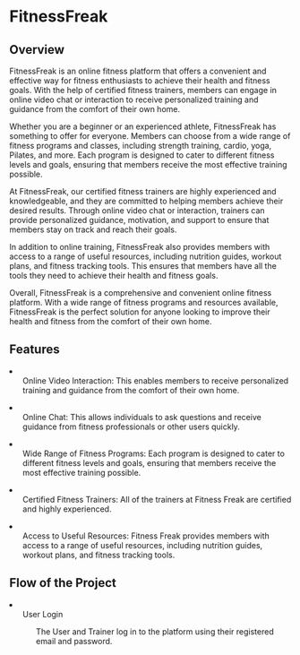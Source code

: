 <h1>FitnessFreak</h1>

<h2>Overview</h2>
<p>FitnessFreak is an online fitness platform that offers a convenient and effective way for fitness enthusiasts to achieve their health and fitness goals. With the help of certified fitness trainers, members can engage in online video chat or interaction to receive personalized training and guidance from the comfort of their own home.

Whether you are a beginner or an experienced athlete, FitnessFreak has something to offer for everyone. Members can choose from a wide range of fitness programs and classes, including strength training, cardio, yoga, Pilates, and more. Each program is designed to cater to different fitness levels and goals, ensuring that members receive the most effective training possible.

At FitnessFreak, our certified fitness trainers are highly experienced and knowledgeable, and they are committed to helping members achieve their desired results. Through online video chat or interaction, trainers can provide personalized guidance, motivation, and support to ensure that members stay on track and reach their goals.

In addition to online training, FitnessFreak also provides members with access to a range of useful resources, including nutrition guides, workout plans, and fitness tracking tools. This ensures that members have all the tools they need to achieve their health and fitness goals.

Overall, FitnessFreak is a comprehensive and convenient online fitness platform. With a wide range of fitness programs and resources available, FitnessFreak is the perfect solution for anyone looking to improve their health and fitness from the comfort of their own home.</p>

<h2>Features</h2>
<li><ul> Online Video Interaction: This enables members to receive personalized training and guidance from the comfort of their own home.</ul></li>

<li><ul> Online Chat: This allows individuals to ask questions and receive guidance from fitness professionals or other users quickly.</ul></li>

<li><ul> Wide Range of Fitness Programs: Each program is designed to cater to different fitness levels and goals, ensuring that members receive the most effective training possible.</ul></li>

<li><ul> Certified Fitness Trainers: All of the trainers at Fitness Freak are certified and highly experienced.</ul></li>

<li><ul> Access to Useful Resources: Fitness Freak provides members with access to a range of useful resources, including nutrition guides, workout plans, and fitness tracking tools.</ul></li>

<h2>Flow of the Project</h2>

<li><ul>User Login<ul>The User and Trainer log in to the platform using their registered email and password.</ul></ul></li>

  
